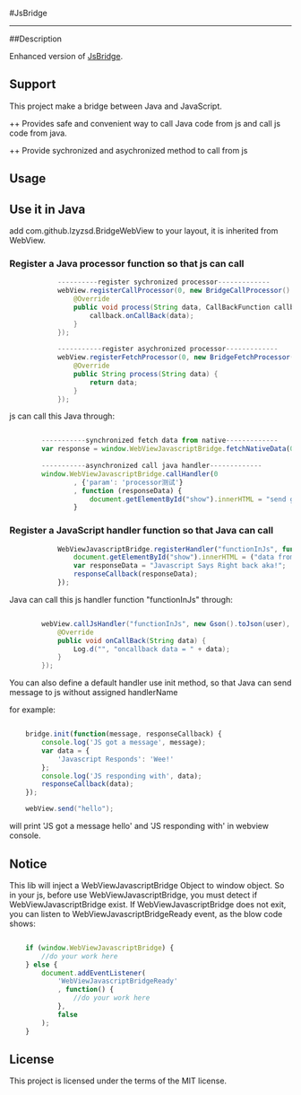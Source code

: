 #JsBridge

-----
##Description

Enhanced version of [JsBridge](https://github.com/lzyzsd/JsBridge).

## Support
This project make a bridge between Java and JavaScript.

++ Provides safe and convenient way to call Java code from js and call js code from java.

++ Provide sychronized and asychronized method to call from js

<!--## Demo-->
<!--![JsBridge Demo](https://raw.githubusercontent.com/lzyzsd/JsBridge/master/JsBridge.gif)-->

## Usage

## Use it in Java

add com.github.lzyzsd.BridgeWebView to your layout, it is inherited from WebView.

### Register a Java processor function so that js can call

```java
            ----------register sychronized processor-------------
            webView.registerCallProcessor(0, new BridgeCallProcessor() {
                @Override
                public void process(String data, CallBackFunction callback) {
                    callback.onCallBack(data);
                }
            });
    
            -----------register asychronized processor-------------
            webView.registerFetchProcessor(0, new BridgeFetchProcessor() {
                @Override
                public String process(String data) {
                    return data;
                }
            });

```

js can call this Java through:

```javascript

        -----------synchronized fetch data from native-------------
        var response = window.WebViewJavascriptBridge.fetchNativeData(0, data);
        
        -----------asynchronized call java handler-------------
        window.WebViewJavascriptBridge.callHandler(0
                , {'param': 'processor测试'}
                , function (responseData) {
                    document.getElementById("show").innerHTML = "send get responseData from java, data = " + responseData;
                }

```

### Register a JavaScript handler function so that Java can call

```javascript
            WebViewJavascriptBridge.registerHandler("functionInJs", function (data, responseCallback) {
                document.getElementById("show").innerHTML = ("data from Java: = " + data);
                var responseData = "Javascript Says Right back aka!";
                responseCallback(responseData);
            });

```

Java can call this js handler function "functionInJs" through:

```java

        webView.callJsHandler("functionInJs", new Gson().toJson(user), new CallBackFunction() {
            @Override
            public void onCallBack(String data) {
                Log.d("", "oncallback data = " + data);
            }
        });

```
You can also define a default handler use init method, so that Java can send message to js without assigned handlerName

for example:

```javascript

    bridge.init(function(message, responseCallback) {
        console.log('JS got a message', message);
        var data = {
            'Javascript Responds': 'Wee!'
        };
        console.log('JS responding with', data);
        responseCallback(data);
    });

```

```java
    webView.send("hello");
```

will print 'JS got a message hello' and 'JS responding with' in webview console.

## Notice

This lib will inject a WebViewJavascriptBridge Object to window object.
So in your js, before use WebViewJavascriptBridge, you must detect if WebViewJavascriptBridge exist.
If WebViewJavascriptBridge does not exit, you can listen to WebViewJavascriptBridgeReady event, as the blow code shows:

```javascript

    if (window.WebViewJavascriptBridge) {
        //do your work here
    } else {
        document.addEventListener(
            'WebViewJavascriptBridgeReady'
            , function() {
                //do your work here
            },
            false
        );
    }

```

## License

This project is licensed under the terms of the MIT license.
